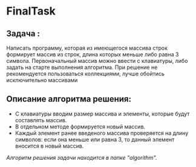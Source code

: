 # FinalTask
## Задача :
Написать программу, которая из имеющегося массива строк формирует массив из строк, длина которых меньше либо равна 3 символа. Первоначальный массив можно ввести с клавиатуры, либо задать на старте выполнения алгоритма. При решение не рекомендуется пользоваться коллекциями, лучше обойтись исключительно массивами
## Описание алгоритма решения:
* С клавиатуры вводим размер массива и элементы, которые будут составлять массив. 
* В отдельном методе формируется новый массив. 
* Каждый элемент ранее введеного массива проверяется на длину символов: если она меньше или равна 3, то данный элемент вносится в новый массив.


*Алгоритм решения задачи находится в папке "algorithm".*
